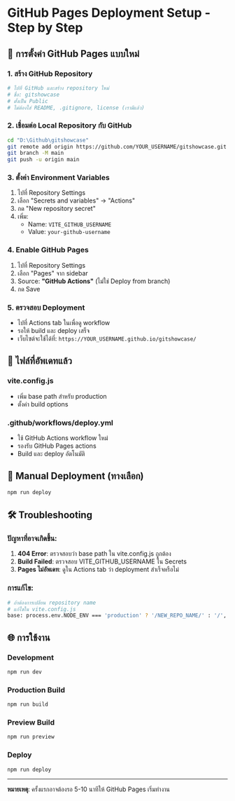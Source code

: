# GitHub Pages Deployment Setup - Step by Step

## 🚀 การตั้งค่า GitHub Pages แบบใหม่

### 1. สร้าง GitHub Repository
```bash
# ไปที่ GitHub และสร้าง repository ใหม่
# ชื่อ: gitshowcase
# ตั้งเป็น Public
# ไม่ต้องใส่ README, .gitignore, license (เรามีแล้ว)
```

### 2. เชื่อมต่อ Local Repository กับ GitHub
```bash
cd "D:\Github\gitshowcase"
git remote add origin https://github.com/YOUR_USERNAME/gitshowcase.git
git branch -M main
git push -u origin main
```

### 3. ตั้งค่า Environment Variables
1. ไปที่ Repository Settings
2. เลือก "Secrets and variables" → "Actions"
3. กด "New repository secret"
4. เพิ่ม:
   - Name: `VITE_GITHUB_USERNAME`
   - Value: `your-github-username`

### 4. Enable GitHub Pages
1. ไปที่ Repository Settings
2. เลือก "Pages" จาก sidebar
3. Source: **"GitHub Actions"** (ไม่ใช่ Deploy from branch)
4. กด Save

### 5. ตรวจสอบ Deployment
- ไปที่ Actions tab ในเพื่อดู workflow
- รอให้ build และ deploy เสร็จ
- เว็บไซต์จะใช้ได้ที่: `https://YOUR_USERNAME.github.io/gitshowcase/`

## 📁 ไฟล์ที่อัพเดทแล้ว

### vite.config.js
- เพิ่ม base path สำหรับ production
- ตั้งค่า build options

### .github/workflows/deploy.yml
- ใช้ GitHub Actions workflow ใหม่
- รองรับ GitHub Pages actions
- Build และ deploy อัตโนมัติ

## 🔧 Manual Deployment (ทางเลือก)
```bash
npm run deploy
```

## 🛠️ Troubleshooting

### ปัญหาที่อาจเกิดขึ้น:
1. **404 Error**: ตรวจสอบว่า base path ใน vite.config.js ถูกต้อง
2. **Build Failed**: ตรวจสอบ VITE_GITHUB_USERNAME ใน Secrets
3. **Pages ไม่อัพเดท**: ดูใน Actions tab ว่า deployment สำเร็จหรือไม่

### การแก้ไข:
```bash
# ถ้าต้องการเปลี่ยน repository name
# แก้ไขใน vite.config.js
base: process.env.NODE_ENV === 'production' ? '/NEW_REPO_NAME/' : '/',
```

## 🌐 การใช้งาน

### Development
```bash
npm run dev
```

### Production Build
```bash
npm run build
```

### Preview Build
```bash
npm run preview
```

### Deploy
```bash
npm run deploy
```

---

**หมายเหตุ**: ครั้งแรกอาจต้องรอ 5-10 นาทีให้ GitHub Pages เริ่มทำงาน